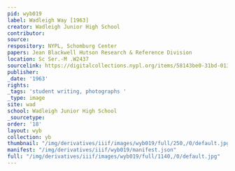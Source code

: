 ```yaml
---
pid: wyb019
label: Wadleigh Way [1963]
creator: Wadleigh Junior High School
contributor:
source:
respository: NYPL, Schomburg Center
papers: Jean Blackwell Hutson Research & Reference Division
location: Sc Ser.-M .W2437
sourcelink: https://digitalcollections.nypl.org/items/58143be0-31bd-0134-6cff-00505686a51c
publisher:
_date: '1963'
rights:
_tags: 'student writing, photographs '
_type: image
site: wad
school: Wadleigh Junior High School
_sourcetype:
order: '18'
layout: wyb
collection: yb
thumbnail: "/img/derivatives/iiif/images/wyb019/full/250,/0/default.jpg"
manifest: "/img/derivatives/iiif/wyb019/manifest.json"
full: "/img/derivatives/iiif/images/wyb019/full/1140,/0/default.jpg"
---
```

